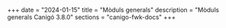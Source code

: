 +++
date        = "2024-01-15"
title       = "Mòduls generals"
description = "Mòduls generals Canigó 3.8.0"
sections    = "canigo-fwk-docs"
+++
